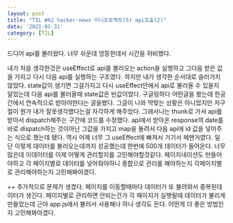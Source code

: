 ```yaml
---
layout: post
title: "TIL #62 hacker-news 미니프로젝트(5) api호출(2)"
data: '2021-01-31'
category: [TIL]
---
```


드디어 api를 불러왔다. 너무 쉬운데 엉뚱한데서 시간을 허비했다.

내가 처음 생각한것은 useEffect로 api를 불러오는 action을 실행하고 그다음 받은 값을 가지고 다시 다음 api를 실행하는 구조였다. 하지만 내가 생각한 순서대로 슬러가지 않았다. state값이 생기면 그걸가지고 다시 useEffect안에서 api로 불러올 수 있을지 알았는데 다음 api를 불러올때 state값은 빈값이었다. 구글링하다 어떤글을 봤는데 한공간에서 연속적으로 받아야한다는 글을봤다. 그글이 나와 딱맞는 상황은 아니었지만 저구절이 뭔가 내가 잘못생각했다는걸 자각하게 해주었다. 그래서나는 thunk로 가서 api를 받아서 dispatch해주는 구간에 코드를 수정했다. api에서 받아온 response의 date를 바로 dispatch하는 것이아닌 그값을 가지고 map을 돌려서 다음 api에 id 값을 넣어주는 식으로 했는데 됐다. 역시 어제 너무 그 useEffect에 빠져서 거기서 헤맨거였다. 일단 이렇게 데이터를 불러오는데까지 성공했는데 한번에 500개 데이터가 들어온다. 너무 많은데 이데이터를 이제 어떻게 관리할지를 고민해야할것같다. 페이지네이션도 만들어야하고 각 페이지별로 데이터를 넣어줘야하니 종합으로 관리를 해야하는지 각페이지별로 관리해야하는지 고민해봐야겠다.

++ 추가적으로 문제가 생겼다. 페이지를 이동할때마다 데이터가 또 불려와서 중복된데이터가 생긴다. 페이지별로 관리하면 안되는건가 각 페이지가 실행될때 데이터가 불리게 만들었는데 근야 app.js에서 불러서 사용해나 하나 생각도 든다. 어떤게 더 좋은 방법인지 고민해봐야겠다.